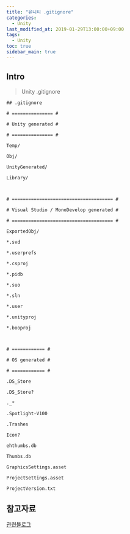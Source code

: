 ```yaml
---
title: "유니티 .gitignore"
categories: 
  - Unity
last_modified_at: 2019-01-29T13:00:00+09:00
tags: 
  - Unity 
toc: true
sidebar_main: true
---
```


## Intro

> Unity .gitignore

```
## .gitignore

# =============== #
 
# Unity generated #
 
# =============== #
 
Temp/
 
Obj/
 
UnityGenerated/
 
Library/
 
 
 
# ===================================== #
 
# Visual Studio / MonoDevelop generated #
 
# ===================================== #
 
ExportedObj/
 
*.svd
 
*.userprefs
 
*.csproj
 
*.pidb
 
*.suo
 
*.sln
 
*.user
 
*.unityproj
 
*.booproj
 
 
 
# ============ #
 
# OS generated #
 
# ============ #
 
.DS_Store
 
.DS_Store?
 
._*
 
.Spotlight-V100
 
.Trashes
 
Icon?
 
ehthumbs.db
 
Thumbs.db
 
GraphicsSettings.asset
 
ProjectSettings.asset
 
ProjectVersion.txt

```


## 참고자료

[관련블로그](http://blog.naver.com/PostView.nhn?blogId=gold_metal&logNo=220895584914&categoryNo=40&parentCategoryNo=0&viewDate=&currentPage=1&postListTopCurrentPage=1&from=postView&userTopListOpen=true&userTopListCount=5&userTopListManageOpen=false&userTopListCurrentPage=1)